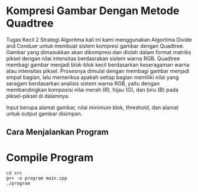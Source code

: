 # **Kompresi Gambar Dengan Metode Quadtree**

Tugas Kecil 2 Strategi Algoritma kali ini kami menggunakan Algoritma Divide and Conduer untuk membuat sistem kompresi gambar dengan Quadtree. Gambar yang dimasukkan akan dikompresi dan diolah dalam format matriks piksel dengan nilai intensitas berdasrakan sistem warna RGB. Quadtree membagi gambar menjadi blok-blok kecil berdasarkan keseragaman warna atau intensitas piksel. Prosesnya dimulai dengan membagi gambar menjadi empat bagian, lalu memeriksa apakah setiap bagian memiliki nilai yang seragam berdasarkan analisis sistem warna RGB, yaitu dengan membandingkan komposisi nilai merah (R), hijau (G), dan biru (B) pada piksel-piksel di dalamnya.

Input berupa alamat gambar, nilai minimum blok, threshold, dan alamat untuk output gambar disimpan.

## Cara Menjalankan Program 

# Compile Program

```shell
cd src
g++ -o program main.cpp
./program
```
